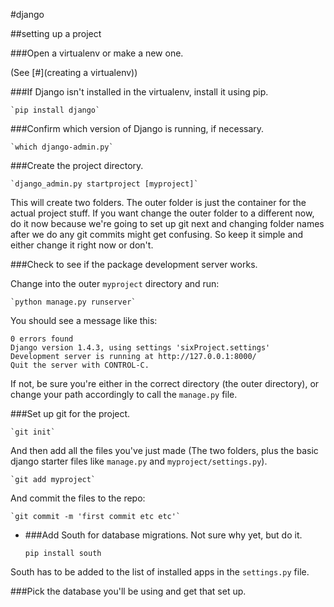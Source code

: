 #django

##setting up a project


###Open a virtualenv or make a new one. 

(See [#](creating a virtualenv))

###If Django isn't installed in the virtualenv, install it using pip.

	`pip install django`

###Confirm which version of Django is running, if necessary.
	
	`which django-admin.py`

###Create the project directory. 

	`django_admin.py startproject [myproject]`

This will create two folders. The outer folder is just the container for the actual project stuff. If you want change the outer folder to a different now, do it now because we're going to set up git next and changing folder names after we do any git commits might get confusing. So keep it simple and either change it right now or don't.

###Check to see if the package development server works. 

Change into the outer `myproject` directory and run:
	
	`python manage.py runserver`

You should see a message like this:

	0 errors found
	Django version 1.4.3, using settings 'sixProject.settings'
	Development server is running at http://127.0.0.1:8000/
	Quit the server with CONTROL-C.

If not, be sure you're either in the correct directory (the outer directory), or change your path accordingly to call the `manage.py` file.

###Set up git for the project.
	
	`git init`

And then add all the files you've just made (The two folders, plus the basic django starter files like `manage.py` and `myproject/settings.py`).

	`git add myproject`

And commit the files to the repo:

	`git commit -m 'first commit etc etc'`

- ###Add South for database migrations. Not sure why yet, but do it.

	`pip install south`

South has to be added to the list of installed apps in the `settings.py` file.

###Pick the database you'll be using and get that set up. 